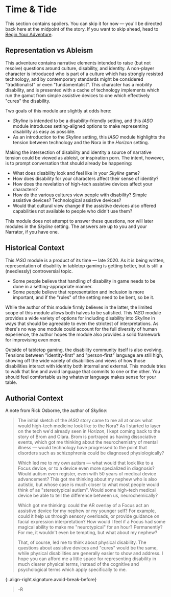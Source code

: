# Time & Tide

This section contains spoilers.
You can skip it for now — you'll be directed back here at the midpoint of the story.
If you want to skip ahead, head to [Begin Your Adventure](099-adventure.md).

## Representation vs Ableism

This adventure contains narrative elements intended to raise (but not resolve) questions around culture, disability, and identity.
A non-player character is introduced who is part of a culture which has strongly resisted technology, and by contemporary standards might be considered "traditionalist" or even "fundamentalist".
This character has a mobility disability, and is presented with a cache of technology implements which run the gamut from simple assistive devices to one which effectively "cures" the disability.

Two goals of this module are slightly at odds here:

* _Skyline_ is intended to be a disability-friendly setting, and this _IASO_ module introduces setting-aligned options to make representing disability as easy as possible.
* As an introduction to the _Skyline_ setting, this _IASO_ module highlights the tension between technology and the Nora in the _Horizon_ setting.

Making the intersection of disability and identity a source of narrative tension could be viewed as ableist, or inspiration porn.
The intent, however, is to prompt conversation that should already be happening:

* What does disability look and feel like in your _Skyline_ game?
* How does disability for your characters affect their sense of identity?
* How does the revelation of high-tech assistive devices affect your characters?
* How do the various cultures view people with disability?  Simple assistive devices?  Technological assistive devices?
* Would that cultural view change if the assistive devices also offered capabilities not available to people who didn't use them?

This module does not attempt to answer these questions, nor will later modules in the _Skyline_ setting.
The answers are up to you and your Narrator, if you have one.

## Historical Context

This _IASO_ module is a product of its time — late 2020.
As it is being written, representation of disability in tabletop gaming is getting better, but is still a (needlessly) controversial topic.

* Some people believe that handling of disability in game needs to be done in a setting-appropriate manner.
* Some people believe that representation and inclusion is more important, and if the "rules" of the setting need to be bent, so be it.

While the author of this module firmly believes in the latter, the limited scope of this module allows both halves to be satisfied.
This _IASO_ module provides a wide variety of options for including disability into _Skyline_ in ways that should be agreeable to even the strictest of interpretations.
As there's no way one module could account for the full diversity of human experience, the author hopes the module also provides a solid framework for improvising even more.

Outside of tabletop gaming, the disability community itself is also evolving.
Tensions between "identity-first" and "person-first" language are still high, showing off the wide variety of disabilities and views of how those disabilities interact with identity both internal and external.
This module tries to walk that line and avoid language that commits to one or the other.
You should feel comfortable using whatever language makes sense for your table.

## Authorial Context

A note from Rick Osborne, the author of _Skyline_:

> The initial sketch of the _IASO_ story came to me all at once: what would high-tech medicine look like to the Nora?
> As I started to layer on the tech we'd already seen in _Horizon_, I kept coming back to the story of Brom and Olara.
> Brom is portrayed as having dissociative events, which got me thinking about the neurochemistry of mental illness — would technology have progressed to the point that disorders such as schizophrenia could be diagnosed physiologically?
>
> Which led me to my own autism — what would that look like to a Focus device, or to a device even more specialized in diagnosis?
> Would autism even register, even with 50 years of medical device advancement?
> This got me thinking about my nephew who is also autistic, but whose case is much closer to what most people would think of as "stereotypical autism".
> Would some high-tech medical device be able to tell the difference between us, neurochemically?
>
> Which got me thinking: could the AR overlay of a Focus act an assistive device for my nephew or my younger self?
> For example, could it help us through sensory overloads, or provide guidance on facial expression interpretation?
> How would I feel if a Focus had some magical ability to make me "neurotypical" for an hour?  Permanently?
> For me, it wouldn't even be tempting, but what about my nephew? 
>
> That, of course, led me to think about physical disability.
> The questions about assistive devices and "cures" would be the same, while physical disabilities are generally easier to show and address.
> I hope you can afford me a little space for representing disability in much clearer physical terms, instead of the cognitive and psychological terms which apply specifically to me.

{:.align-right.signature.avoid-break-before}
> -R
